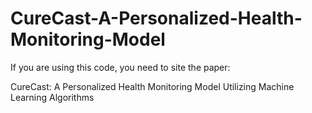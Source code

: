 # CureCast-A-Personalized-Health-Monitoring-Model

If you are using this code, you need to site the paper:

CureCast: A Personalized Health Monitoring Model Utilizing Machine Learning Algorithms
